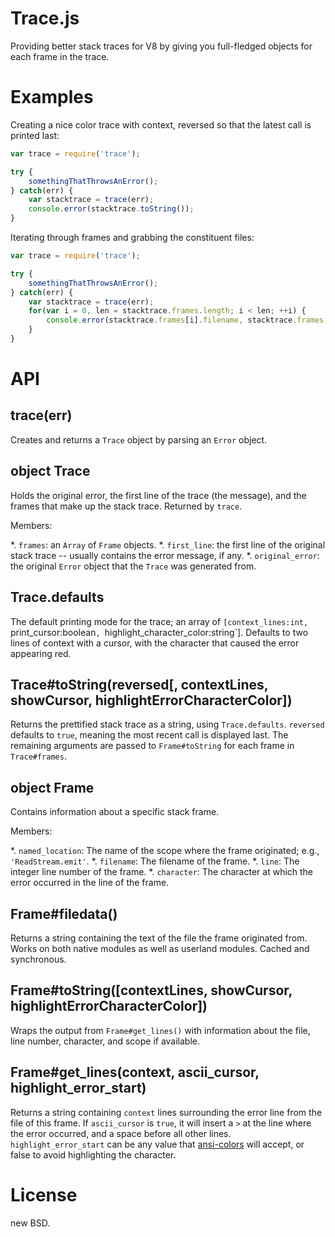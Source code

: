 Trace.js
========

Providing better stack traces for V8 by giving you full-fledged objects for each frame in the trace.

Examples
========

Creating a nice color trace with context, reversed so that the latest call is printed last:

````javascript
var trace = require('trace');

try {
    somethingThatThrowsAnError();
} catch(err) {
    var stacktrace = trace(err);
    console.error(stacktrace.toString());
}
````

Iterating through frames and grabbing the constituent files:

````javascript
var trace = require('trace');

try {
    somethingThatThrowsAnError();
} catch(err) {
    var stacktrace = trace(err);
    for(var i = 0, len = stacktrace.frames.length; i < len; ++i) {
        console.error(stacktrace.frames[i].filename, stacktrace.frames[i].filedata());
    }
}
````

API
===

trace(err)
-----

Creates and returns a `Trace` object by parsing an `Error` object.

object Trace
------------

Holds the original error, the first line of the trace (the message), and the frames that make up the stack trace. Returned by `trace`.

Members:

*. `frames`: an `Array` of `Frame` objects.
*. `first_line`: the first line of the original stack trace -- usually contains the error message, if any.
*. `original_error`: the original `Error` object that the `Trace` was generated from.

Trace.defaults
--------------

The default printing mode for the trace; an array of `[context_lines:int, `print_cursor:boolean`, `highlight_character_color:string`].
Defaults to two lines of context with a cursor, with the character that caused the error appearing red.

Trace#toString(reversed[, contextLines, showCursor, highlightErrorCharacterColor])
--------------

Returns the prettified stack trace as a string, using `Trace.defaults`. `reversed` defaults to `true`, meaning the most recent call is displayed last. The remaining arguments are passed to `Frame#toString` for each frame in `Trace#frames`. 

object Frame
------------ 

Contains information about a specific stack frame.

Members:

*. `named_location`: The name of the scope where the frame originated; e.g., `'ReadStream.emit'`.
*. `filename`: The filename of the frame.
*. `line`: The integer line number of the frame.
*. `character`: The character at which the error occurred in the line of the frame.

Frame#filedata()
--------------

Returns a string containing the text of the file the frame originated from. Works on both native modules as well as userland modules. Cached and synchronous.

Frame#toString([contextLines, showCursor, highlightErrorCharacterColor])
---------------

Wraps the output from `Frame#get_lines()` with information about the file, line number, character, and scope if available.

Frame#get_lines(context, ascii_cursor, highlight_error_start)
---------------

Returns a string containing `context` lines surrounding the error line from the file of this frame. If `ascii_cursor` is `true`, it will
insert a `>` at the line where the error occurred, and a space before all other lines. `highlight_error_start` can be any value that [ansi-colors](https://github.com/loopj/commonjs-ansi-color) will accept, or false to avoid highlighting the character.

License
=======

new BSD.
